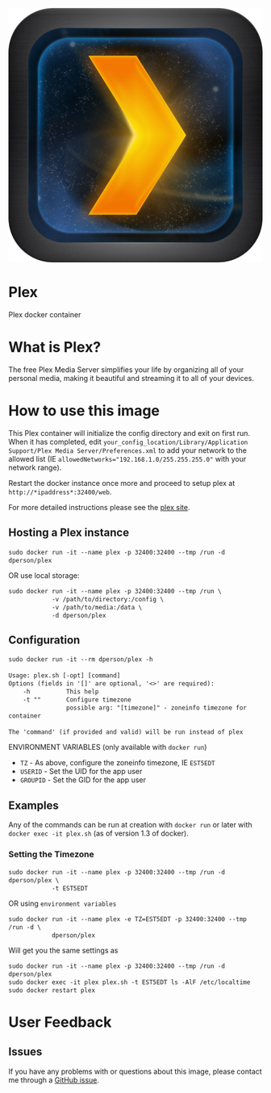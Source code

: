 [![logo](https://raw.githubusercontent.com/dperson/plex/master/logo.png)](https://plex.tv/)

# Plex

Plex docker container

# What is Plex?

The free Plex Media Server simplifies your life by organizing all of your
personal media, making it beautiful and streaming it to all of your devices.

# How to use this image

This Plex container will initialize the config directory and exit on first run.
When it has completed, edit
`your_config_location/Library/Application Support/Plex Media Server/Preferences.xml`
to add your network to the allowed list (IE
`allowedNetworks="192.168.1.0/255.255.255.0"` with your network range).

Restart the docker instance once more and proceed to setup plex at
`http://*ipaddress*:32400/web`.

For more detailed instructions please see the
[plex site](https://support.plex.tv/hc/en-us/articles/200264746-Quick-Start-Step-by-Step).

## Hosting a Plex instance

    sudo docker run -it --name plex -p 32400:32400 --tmp /run -d dperson/plex

OR use local storage:

    sudo docker run -it --name plex -p 32400:32400 --tmp /run \
                -v /path/to/directory:/config \
                -v /path/to/media:/data \
                -d dperson/plex

## Configuration

    sudo docker run -it --rm dperson/plex -h

    Usage: plex.sh [-opt] [command]
    Options (fields in '[]' are optional, '<>' are required):
        -h          This help
        -t ""       Configure timezone
                    possible arg: "[timezone]" - zoneinfo timezone for container

    The 'command' (if provided and valid) will be run instead of plex

ENVIRONMENT VARIABLES (only available with `docker run`)

 * `TZ` - As above, configure the zoneinfo timezone, IE `EST5EDT`
 * `USERID` - Set the UID for the app user
 * `GROUPID` - Set the GID for the app user

## Examples

Any of the commands can be run at creation with `docker run` or later with
`docker exec -it plex.sh` (as of version 1.3 of docker).

### Setting the Timezone

    sudo docker run -it --name plex -p 32400:32400 --tmp /run -d dperson/plex \
                -t EST5EDT

OR using `environment variables`

    sudo docker run -it --name plex -e TZ=EST5EDT -p 32400:32400 --tmp /run -d \
                dperson/plex

Will get you the same settings as

    sudo docker run -it --name plex -p 32400:32400 --tmp /run -d dperson/plex
    sudo docker exec -it plex plex.sh -t EST5EDT ls -AlF /etc/localtime
    sudo docker restart plex

# User Feedback

## Issues

If you have any problems with or questions about this image, please contact me
through a [GitHub issue](https://github.com/dperson/plex/issues).